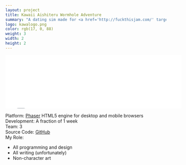 ```yaml
---
layout: project
title: Kawaii Aishiteru Wormhole Adventure
summary: "A dating sim made for <a href='http://fuckthisjam.com/' target='_blank'>Fuck This Jame 2014</a>.<br />The goal was to make a game in a genre that you hate and/or know nothing about."
logo: kawalogo.png
color: rgb(17, 0, 88)
weight: 3
width: 2
height: 2
---
```


<iframe src="//itch.io/embed/8346?linkback=true" 
  width="552" height="167" frameborder="0"></iframe>
  
Platform: <a href="http://phaser.io/" target="_blank">Phaser</a> HTML5 engine for desktop and mobile browsers  
Development: A fraction of 1 week  
Team: 3  
Source Code: [GitHub](https://github.com/foolmoron/Kawaii-Wormhole-Adventure)  
My Role:  

* All programming and design
* All writing (unfortunately)
* Non-character art